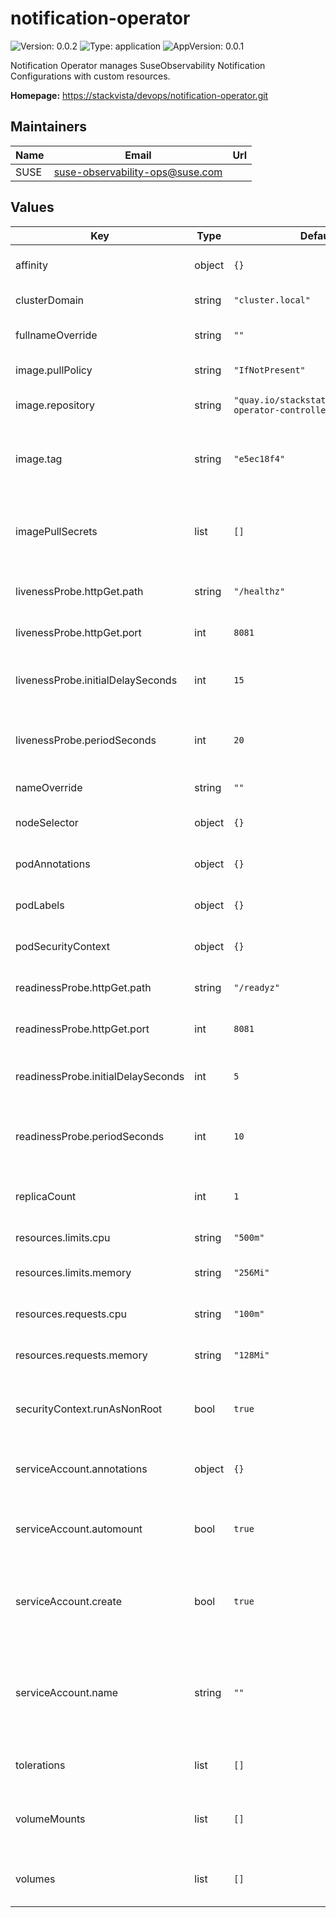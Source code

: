 # notification-operator

![Version: 0.0.2](https://img.shields.io/badge/Version-0.0.2-informational?style=flat-square) ![Type: application](https://img.shields.io/badge/Type-application-informational?style=flat-square) ![AppVersion: 0.0.1](https://img.shields.io/badge/AppVersion-0.0.1-informational?style=flat-square)

Notification Operator manages SuseObservability Notification Configurations with custom resources.

**Homepage:** <https://stackvista/devops/notification-operator.git>

## Maintainers

| Name | Email | Url |
| ---- | ------ | --- |
| SUSE | <suse-observability-ops@suse.com> |  |

## Values

| Key | Type | Default | Description |
|-----|------|---------|-------------|
| affinity | object | `{}` | Affinity rules for pod scheduling |
| clusterDomain | string | `"cluster.local"` | The cluster domain name |
| fullnameOverride | string | `""` | Override the full name of the chart |
| image.pullPolicy | string | `"IfNotPresent"` | Image pull policy |
| image.repository | string | `"quay.io/stackstate/notification-operator-controller"` | Container image repository |
| image.tag | string | `"e5ec18f4"` | Overrides the image tag. Defaults to the chart appVersion. |
| imagePullSecrets | list | `[]` | List of secrets for pulling an image from a private repository |
| livenessProbe.httpGet.path | string | `"/healthz"` | HTTP path for liveness probe |
| livenessProbe.httpGet.port | int | `8081` | HTTP port for liveness probe |
| livenessProbe.initialDelaySeconds | int | `15` | Initial delay before liveness probe starts |
| livenessProbe.periodSeconds | int | `20` | Period between liveness probe checks |
| nameOverride | string | `""` | Override the chart name |
| nodeSelector | object | `{}` | Node selector for scheduling |
| podAnnotations | object | `{}` | Kubernetes annotations for the pod |
| podLabels | object | `{}` | Kubernetes labels for the pod |
| podSecurityContext | object | `{}` | Pod-level security context |
| readinessProbe.httpGet.path | string | `"/readyz"` | HTTP path for readiness probe |
| readinessProbe.httpGet.port | int | `8081` | HTTP port for readiness probe |
| readinessProbe.initialDelaySeconds | int | `5` | Initial delay before readiness probe starts |
| readinessProbe.periodSeconds | int | `10` | Period between readiness probe checks |
| replicaCount | int | `1` | Number of replicas for the deployment |
| resources.limits.cpu | string | `"500m"` | CPU limit for the container |
| resources.limits.memory | string | `"256Mi"` | Memory limit for the container |
| resources.requests.cpu | string | `"100m"` | CPU request for the container |
| resources.requests.memory | string | `"128Mi"` | Memory request for the container |
| securityContext.runAsNonRoot | bool | `true` | Ensure the container runs as a non-root user |
| serviceAccount.annotations | object | `{}` | Annotations to add to the service account |
| serviceAccount.automount | bool | `true` | Automatically mount API credentials to the service account |
| serviceAccount.create | bool | `true` | Specifies whether a service account should be created |
| serviceAccount.name | string | `""` | Name of the service account to use. Defaults to a generated name if left empty |
| tolerations | list | `[]` | Tolerations for pod scheduling |
| volumeMounts | list | `[]` | Additional volume mounts for the Deployment |
| volumes | list | `[]` | Additional volumes for the Deployment |

